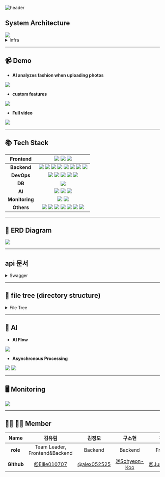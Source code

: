 ![header](https://capsule-render.vercel.app/api?type=waving&color=9DCEFF&height=230&section=header&text=Simson%20Film&fontSize=60&animation=fadeIn&fontAlignY=38&desc=Leave%20your%20outfit%20with%20Simson%20Film&fontColor=ffffff&descAlignY=51&descAlign=50)
  </a>
</p>

## System Architecture
<img src="https://user-images.githubusercontent.com/111681258/216720854-8dcc8575-e02c-4668-8e0a-ae44574b8257.png">

<details>
<summary>Infra</summary>
<div markdown="1">

<img src="https://user-images.githubusercontent.com/111681258/216727120-576ea693-727f-4fce-af85-dffbbf6d5c88.png">
  
</div>
</details>
<hr>

## 📹 Demo
- __AI analyzes fashion when uploading photos__
<img src="https://user-images.githubusercontent.com/111681258/216731600-7ac48afa-bced-4d6f-aeed-459b584d16a5.mp4">

- __custom features__
<img src="https://user-images.githubusercontent.com/111681258/216732713-9b182c49-5c51-42db-a5f1-8757fa169c5b.mp4">

- __Full video__
<img src="https://user-images.githubusercontent.com/111681258/216733600-c8e0818c-43b5-401e-8d75-f30c9df85eb1.mp4">

<hr>

## 📚 Tech Stack
|Frontend|<img src="https://img.shields.io/badge/react-%2320232a.svg?style=for-the-badge&logo=react&logoColor=%2361DAFB"> <img src="https://img.shields.io/badge/vite-646CFF?style=for-the-badge&logo=vite&logoColor=yellow"> <img src="https://img.shields.io/badge/typescript-%23007ACC.svg?style=for-the-badge&logo=typescript&logoColor=white">|
|:----------:|:-------------:|
|__Backend__|<img src="https://img.shields.io/badge/django-092E20.svg?style=for-the-badge&logo=django&logoColor=white"> <img src="https://img.shields.io/badge/DJANGO-REST-ff1709?style=for-the-badge&logo=django&logoColor=white&color=ff1709&labelColor=gray"> <img src="https://img.shields.io/badge/Gunicorn-499848?style=for-the-badge&logo=Gunicorn&logoColor=black"> <img src="https://img.shields.io/badge/RabbitMQ-FF6600?style=for-the-badge&logo=RabbitMQ&logoColor=black"> <img src="https://img.shields.io/badge/-NGINX-%23009639?style=for-the-badge&logo=NGINX&logoColor=white"> <img src="https://img.shields.io/badge/Swagger-85EA2D.svg?style=for-the-badge&logo=Swagger&logoColor=black"> <img src="https://img.shields.io/badge/redis-DC382D?style=for-the-badge&logo=Redis&logoColor=white"> <img src="https://img.shields.io/badge/Celery-37814A.svg?style=for-the-badge&logo=Celery&logoColor=white">|
|__DevOps__|<img src="https://img.shields.io/badge/docker-2496ED.svg?style=for-the-badge&logo=docker&logoColor=white"> <img src="https://img.shields.io/badge/Amazon EC2-FF9900?style=for-the-badge&logo=Amazon%20EC2&logoColor=white"> <img src="https://img.shields.io/badge/AmazonS3-569A31?style=for-the-badge&logo=AmazonS3&logoColor=white"> <img src="https://img.shields.io/badge/Amazon RDS-527FFF?style=for-the-badge&logo=Amazon#20RDS&logoColor=black"> <img src="https://img.shields.io/badge/CloudFront-D05C4B?style=for-the-badge&logo=Amazon AWS&logoColor=white"> |
|__DB__|<img src="https://img.shields.io/badge/MySQL-4479A1?style=for-the-badge&logo=MySQL&logoColor=black">|
|__AI__|<img src="https://img.shields.io/badge/YOLOv5-00FFFF?style=for-the-badge&logo=YOLO&logoColor=black"> <img src="https://img.shields.io/badge/Colab-F9AB00?style=for-the-badge&logo=Google%20Colab&logoColor=white"> <img src="https://img.shields.io/badge/PyTorch-%23EE4C2C.svg?style=for-the-badge&logo=PyTorch&logoColor=white">|
|__Monitoring__|<img src="https://img.shields.io/badge/Prometheus-E6522C?style=for-the-badge&logo=Prometheus&logoColor=white"> <img src="https://img.shields.io/badge/Grafana-F46800?style=for-the-badge&logo=Grafana&logoColor=white">|
|__Others__|<img src="https://img.shields.io/badge/Git-F05032?style=for-the-badge&logo=Git&logoColor=white"> <img src="https://img.shields.io/badge/Notion-000000?style=for-the-badge&logo=Notion&logoColor=white"> <img src="https://img.shields.io/badge/GitKraken-179287?style=for-the-badge&logo=GitKraken&logoColor=white"> <img src="https://img.shields.io/badge/Postman-FF6C37?style=for-the-badge&logo=Postman&logoColor=white"> <img src="https://img.shields.io/badge/github-181717?style=for-the-badge&logo=github&logoColor=white"> <img src="https://img.shields.io/badge/zoom-2496ED?style=for-the-badge&logo=zoom&logoColor=white"> <img src="https://img.shields.io/badge/Slack-4A154B?style=for-the-badge&logo=slack&logoColor=white">|

<hr>

## 📖 ERD Diagram
<img src="https://user-images.githubusercontent.com/111681258/216684272-0af06a08-fa4b-4b52-9fdb-a850396c5bc4.jpg">
<hr>

## api 문서
<details>
<summary>Swagger</summary>
<div markdown="1">

<img src="https://user-images.githubusercontent.com/111681258/216641873-d2c6a374-acc7-49b5-99c6-dd8dceefe390.png">
  
</div>
</details>
<hr>

## 📂 file tree (directory structure)

<details>
<summary> File Tree </summary>
<div markdown="1">

```txt
frontend
├── node_modules
├── public
│   └── assets
└── src
    ├── apis
    ├── components
    ├── mocks
    ├── pages
    ├── router
    ├── svgComponents
    └── utils
```
  
```txt
backend
├── ai
│   ├── ai
│   └── images
├── backend
│   ├── backend
│   ├── images
│   └── styles
├── monitoring
│   ├── alertmanager
│   ├── grafana
│   └── prometheus
└── nginx
 ```
</div>
</details>
  
<hr>

## 🤖 AI
- __AI Flow__
<img src="https://user-images.githubusercontent.com/111681258/216724507-dd206051-b59b-498b-8333-ce8ed3b328b6.png">

- __Asynchronous Processing__
<img src="https://user-images.githubusercontent.com/111681258/216725345-417685dd-96af-4026-ba0c-c61329acff73.png">
<img src="https://user-images.githubusercontent.com/111681258/216725638-75504a89-9517-4242-8588-0beaa61c18d2.png">
     
<hr>

## 🖥️ Monitoring
<img src="https://user-images.githubusercontent.com/111681258/216723663-a458c419-1482-4ee5-9502-2c47e272d425.png">

<hr>

## 👨‍💻 👩‍💻 Member
|Name|김유림|김정모|구소현|전종훈|정대영|안정민|
|:---:|:---:|:---:|:---:|:---:|:---:|:---:|
|__role__|Team Leader,</br>Frontend&Backend|Backend|Backend|Frontend|Frontend|Frontend|
|__Github__|[@Ellie010707](https://github.com/Ellie010707)|[@alex052525](https://github.com/alex052525)|[@Sohyeon-Koo](https://github.com/Sohyeon-Koo)|[@JunJongHun](https://github.com/JunJongHun)|[@DaeYoungee](https://github.com/DaeYoungee)|[@dengminie](https://github.com/dengminie)|
